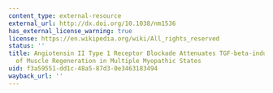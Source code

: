 ```yaml
---
content_type: external-resource
external_url: http://dx.doi.org/10.1038/nm1536
has_external_license_warning: true
license: https://en.wikipedia.org/wiki/All_rights_reserved
status: ''
title: Angiotensin II Type 1 Receptor Blockade Attenuates TGF-beta-induced Failure
  of Muscle Regeneration in Multiple Myopathic States
uid: f3a59551-dd1c-48a5-87d3-0e3463183494
wayback_url: ''
---
```


